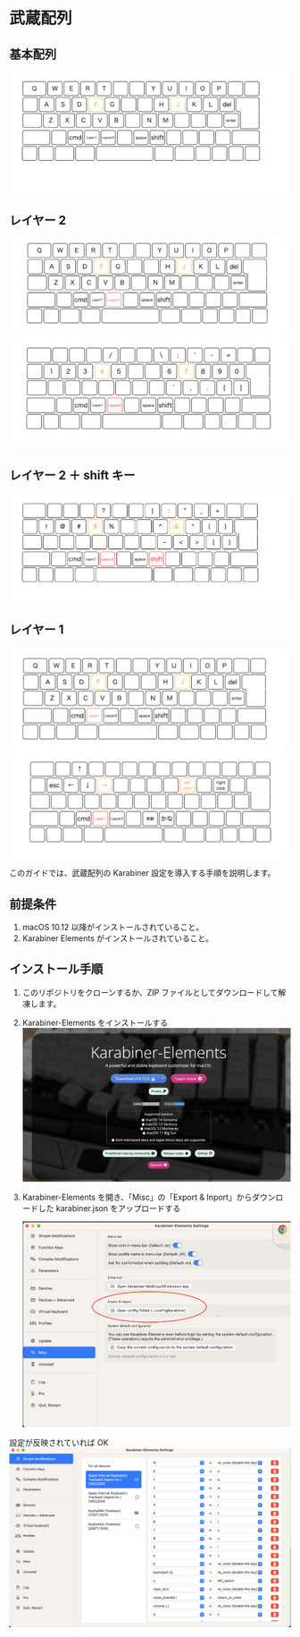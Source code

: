 # 武蔵配列

## 基本配列

![](images/img6.png)

## レイヤー 2

![](images/img8.png)
![](images/img10.png)

## レイヤー 2 ＋ shift キー

![](images/img11.png)

## レイヤー 1

![](images/img7.png)
![](images/img12.png)

このガイドでは、武蔵配列の Karabiner 設定を導入する手順を説明します。

## 前提条件

1. macOS 10.12 以降がインストールされていること。
2. Karabiner Elements がインストールされていること。

## インストール手順

1. このリポジトリをクローンするか、ZIP ファイルとしてダウンロードして解凍します。

2. Karabiner-Elements をインストールする
   ![](images/img1.png)

3. Karabiner-Elements を開き、「Misc」の「Export & Inport」からダウンロードした karabiner.json をアップロードする

   ![](images/img2.png)

設定が反映されていれば OK
![](images/img3.png)
